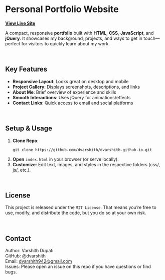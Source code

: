 # Personal Portfolio Website  
[**View Live Site**](https://dvarshith.github.io/)

A compact, responsive **portfolio** built with **HTML**, **CSS**, **JavaScript**, and **jQuery**. It showcases my background, projects, and ways to get in touch—perfect for visitors to quickly learn about my work.

<br/>

## Key Features
- **Responsive Layout**: Looks great on desktop and mobile  
- **Project Gallery**: Displays screenshots, descriptions, and links  
- **About Me**: Brief overview of experience and skills  
- **Smooth Interactions**: Uses jQuery for animations/effects  
- **Contact Links**: Quick access to email and social platforms

<br/>

## Setup & Usage
1. **Clone Repo**:  
   ```
   git clone https://github.com/dvarshith/dvarshith.github.io.git
   ```
2. **Open** `index.html` in your browser (or serve locally).
3. **Customize**: Edit text, images, and styles in the respective folders (css/, js/, etc.).

</br>

## License
This project is released under the `MIT License`. That means you’re free to use, modify, and distribute the code, but you do so at your own risk.

</br>

## Contact
Author: Varshith Dupati </br>
GitHub: @dvarshith </br>
Email: dvarshith942@gmail.com </br>
Issues: Please open an issue on this repo if you have questions or find bugs. </br>
